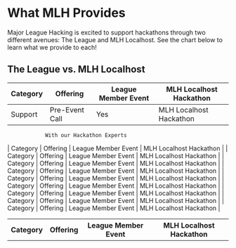 # What MLH Provides

Major League Hacking is excited to support hackathons through two different avenues: The League and MLH Localhost. See the chart below to learn what we provide to each!

## The League vs. MLH Localhost

| Category    | Offering     | League Member Event  | MLH Localhost Hackathon  |
| ----------- | ------------ | -------------------- | ------------------------ |
| Support     | Pre-Event Call | Yes | MLH Localhost Hackathon  |
                With our Hackathon Experts
| Category    | Offering     | League Member Event  | MLH Localhost Hackathon  |
| Category    | Offering     | League Member Event  | MLH Localhost Hackathon  |
| Category    | Offering     | League Member Event  | MLH Localhost Hackathon  |
| Category    | Offering     | League Member Event  | MLH Localhost Hackathon  |
| Category    | Offering     | League Member Event  | MLH Localhost Hackathon  |
| Category    | Offering     | League Member Event  | MLH Localhost Hackathon  |
| Category    | Offering     | League Member Event  | MLH Localhost Hackathon  |
| Category    | Offering     | League Member Event  | MLH Localhost Hackathon  |
| Category    | Offering     | League Member Event  | MLH Localhost Hackathon  |


<table>
  <tr>
    <th> Category </th>
    <th> Offering </th>
    <th> League Member Event </th>
    <th> MLH Localhost Hackathon </th>
  </tr>
</table>
